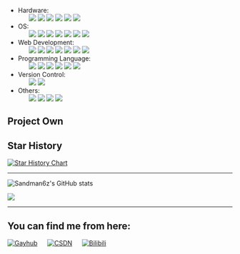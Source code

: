 <!--
**Sandman6z/Sandman6z** is a ✨ _special_ ✨ repository because its `README.md` (this file) appears on your GitHub profile.

Here are some ideas to get you started:

- 🔭 I’m currently working on ...
- 🌱 I’m currently learning ...
- 👯 I’m looking to collaborate on ...
- 🤔 I’m looking for help with ...
- 💬 Ask me about ...
- 📫 How to reach me: ...
- 😄 Pronouns: ...
- ⚡ Fun fact: ...
-->
<!-- https://shields.io/ -->

<!--
勾选符号（✔）： %E2%88%9A
交叉符号（✘）： %E2%9C%98
-->

<p dir="auto">
<ul>
    <li>
        <span class="group-label">Hardware:</span>
        <ul class="badge-list">
            <img src="https://img.shields.io/badge/AltiumDesigner-%E2%88%9A-lightgreen" />
            <img src="https://img.shields.io/badge/SPICE-%E2%88%9A-lightgrey" />
            <img src="https://img.shields.io/badge/Quartus-%E2%88%9A-lightblue" />
            <img src="https://img.shields.io/badge/Oscilloscope-%E2%88%9A-red"/>
            <img src="https://img.shields.io/badge/Multimeter-%E2%88%9A-red"/>
            <img src="https://img.shields.io/badge/Soldering-%E2%88%9A-red"/>
        </ul>
    </li>
    <li>
        <span class="group-label">OS:</span>
        <ul class="badge-list">
            <img src="https://img.shields.io/badge/Linux-%E2%88%9A-lightorange" />
            <img src="https://img.shields.io/badge/UNIX-%E2%88%9A-black" />
            <img src="https://img.shields.io/badge/WSL2-%E2%88%9A-lightgrey" />
            <img src="https://img.shields.io/badge/RTOS-%E2%88%9A-lightgrey" />
            <img src="https://img.shields.io/badge/Windows-%E2%88%9A-lightblue" />
            <img src="https://img.shields.io/badge/VMware-%E2%88%9A-lightblue" />
            <img src="https://img.shields.io/badge/Docker-%E2%88%9A-lightblue" />
        </ul>
    </li>
    <li>
        <span class="group-label">Web Development:</span>
        <ul class="badge-list">
            <img src="https://img.shields.io/badge/HTML5-%E2%88%9A-orange" />
            <img src="https://img.shields.io/badge/CSS3-%E2%88%9A-blue" />
            <img src="https://img.shields.io/badge/Javascript-%E2%88%9A-blue" />
            <img src="https://img.shields.io/badge/Qt-%E2%88%9A-green" />
            <img src="https://img.shields.io/badge/PyQt-%E2%88%9A-yellow" />
            <img src="https://img.shields.io/badge/Django-%E2%88%9A-yellow" />
            <img src="https://img.shields.io/badge/HBuilder-%E2%88%9A-red" />
        </ul>
    </li>
        <li>
        <span class="group-label">Programming Language:</span>
        <ul class="badge-list">
            <img src="https://img.shields.io/badge/C-%E2%88%9A-orange" />
            <img src="https://img.shields.io/badge/Csharp-%E2%88%9A-blue" />
            <img src="https://img.shields.io/badge/Python-%E2%88%9A-blue" />
            <img src="https://img.shields.io/badge/Java-%E2%88%9A-green" />
            <img src="https://img.shields.io/badge/makefile-%E2%88%9A-yellow" />
            <img src="https://img.shields.io/badge/asm-%E2%88%9A-red" />
        </ul>
    </li>
    <li>
        <span class="group-label">Version Control:</span>
        <ul class="badge-list">
            <img src="https://img.shields.io/badge/Git-%E2%88%9A-lightgrey" />
            <img src="https://img.shields.io/badge/SVN-%E2%88%9A-lightgrey" />
        </ul>
    </li>
        <li>
        <span class="group-label">Others:</span>
        <ul class="badge-list">
            <img src="https://img.shields.io/badge/NAS-%E2%88%9A-red"/> 
            <img src="https://img.shields.io/badge/3D%20Printing-%E2%88%9A-red" />
            <img src="https://img.shields.io/badge/Server-%E2%88%9A-red" />
            <img src="https://img.shields.io/badge/RAID-%E2%88%9A-red" />
        </ul>
    </li>
</ul>
</p>

## Project Own

## Star History

[![Star History Chart](https://api.star-history.com/svg?repos=Sandman6z/SSD_Udisk_Tool_APP&type=Date)](https://www.star-history.com/#Sandman6z/SSD_Udisk_Tool_APP&Date)

---

<p>
    
![Sandman6z's GitHub stats](https://github-readme-stats.vercel.app/api?username=Sandman6z&show_icons=true&theme=radical)

</p>
<p>
    <img src="https://github-readme-stats.vercel.app/api/top-langs/?username=Sandman6z&hide_title=true&hide_border=true&layout=compact&langs_count=6&text_color=000&icon_color=fff&bg_color=0,52fa5a,4dfcff,c64dff&theme=graywhite" /> 
</p>

---

## You can find me from here:

  [![Gayhub](https://img.shields.io/badge/Gayhub-......-Black)](https://github.com/Sandman6z)
  &emsp;
  [![CSDN](https://img.shields.io/badge/CSDN-Sandman6z-lightgrey)](https://blog.csdn.net/Sandman06?spm=1019.2139.3001.5343)
  &emsp;
  [![Bilibili](https://img.shields.io/badge/Bilibili-Sandman6z-Pink)](https://space.bilibili.com/120363860?spm_id_from=333.1007.0.0)
